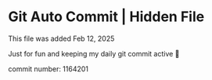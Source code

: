 # Git Auto Commit | Hidden File

This file was added Feb 12, 2025

Just for fun and keeping my daily git commit active 🤪

commit number: 1164201
